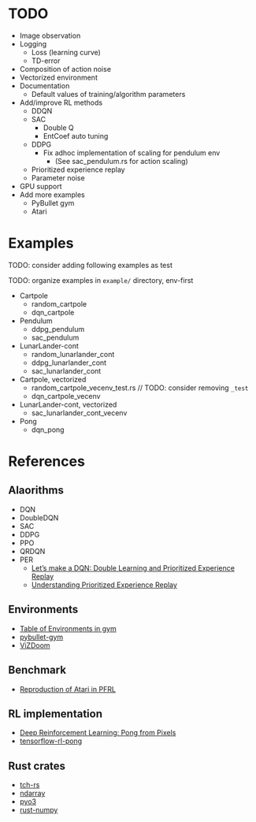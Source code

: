 # TODO

* Image observation
* Logging
  * Loss (learning curve)
  * TD-error
* Composition of action noise
* Vectorized environment
* Documentation
  * Default values of training/algorithm parameters
* Add/improve RL methods
  * DDQN
  * SAC
    * Double Q
    * EntCoef auto tuning
  * DDPG
    * Fix adhoc implementation of scaling for pendulum env
      * (See sac_pendulum.rs for action scaling)
  * Prioritized experience replay
  * Parameter noise
* GPU support
* Add more examples
  * PyBullet gym
  * Atari

# Examples

TODO: consider adding following examples as test

TODO: organize examples in `example/` directory, env-first

* Cartpole
  * random_cartpole
  * dqn_cartpole
* Pendulum
  * ddpg_pendulum
  * sac_pendulum
* LunarLander-cont
  * random_lunarlander_cont
  * ddpg_lunarlander_cont
  * sac_lunarlander_cont
* Cartpole, vectorized
  * random_cartpole_vecenv_test.rs // TODO: consider removing `_test`
  * dqn_cartpole_vecenv
* LunarLander-cont, vectorized
  * sac_lunarlander_cont_vecenv
* Pong
  * dqn_pong

# References

## Alaorithms

* DQN
* DoubleDQN
* SAC
* DDPG
* PPO
* QRDQN
* PER
  * [Let’s make a DQN: Double Learning and Prioritized Experience Replay](https://jaromiru.com/2016/11/07/lets-make-a-dqn-double-learning-and-prioritized-experience-replay/)
  * [Understanding Prioritized Experience Replay](https://danieltakeshi.github.io/2019/07/14/per/)

## Environments

* [Table of Environments in gym](https://github.com/openai/gym/wiki/Table-of-environments)
* [pybullet-gym](https://github.com/benelot/pybullet-gym)
* [ViZDoom](https://github.com/mwydmuch/ViZDoom)

## Benchmark

* [Reproduction of Atari in PFRL](https://github.com/pfnet/pfrl/tree/master/examples/atari/reproduction/dqn)

## RL implementation

* [Deep Reinforcement Learning: Pong from Pixels](http://karpathy.github.io/2016/05/31/rl/)
* [tensorflow-rl-pong](https://github.com/mrahtz/tensorflow-rl-pong)

## Rust crates

* [tch-rs](https://crates.io/crates/tch)
* [ndarray](https://crates.io/crates/ndarray)
* [pyo3](https://crates.io/crates/pyo3)
* [rust-numpy](https://crates.io/crates/numpy)
